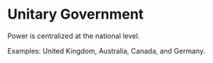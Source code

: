 # Unitary Government
Power is centralized at the national level. 

Examples: United Kingdom, Australia, Canada, and Germany.